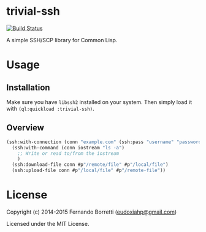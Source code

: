 # trivial-ssh

[![Build Status](https://travis-ci.org/eudoxia0/trivial-ssh.svg?branch=master)](https://travis-ci.org/eudoxia0/trivial-ssh)

A simple SSH/SCP library for Common Lisp.

# Usage

## Installation

Make sure you have `libssh2` installed on your system. Then simply load it with `(ql:quickload :trivial-ssh)`.

## Overview

~~~lisp
(ssh:with-connection (conn "example.com" (ssh:pass "username" "password"))
  (ssh:with-command (conn iostream "ls -a")
    ;; Write or read to/from the iostream
    )
  (ssh:download-file conn #p"/remote/file" #p"/local/file")
  (ssh:upload-file conn #p"/local/file" #p"/remote-file"))
~~~

# License

Copyright (c) 2014-2015 Fernando Borretti (eudoxiahp@gmail.com)

Licensed under the MIT License.
